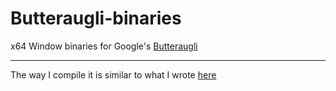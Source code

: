 # Butteraugli-binaries

x64 Window binaries for Google's [Butteraugli](https://github.com/google/butteraugli)

---

The way I compile it is similar to what I wrote [here](https://github.com/jialiang/ssimulacra-binaries)
